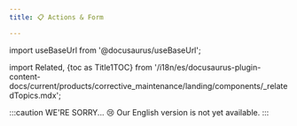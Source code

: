 ```yaml
---
title: 📋 Actions & Form

---
```


import useBaseUrl from '@docusaurus/useBaseUrl'; 

import Related, {toc as Title1TOC} from '/i18n/es/docusaurus-plugin-content-docs/current/products/corrective_maintenance/landing/components/_relatedTopics.mdx'; 

:::caution WE'RE SORRY... 😢
Our English version is not yet available.
:::

<Related/>